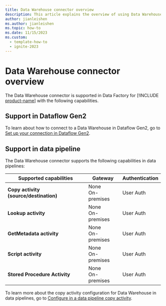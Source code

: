 ```yaml
---
title: Data Warehouse connector overview
description: This article explains the overview of using Data Warehouse.
author: jianleishen
ms.author: jianleishen
ms.topic: how-to
ms.date: 11/15/2023
ms.custom:
  - template-how-to
  - ignite-2023
---
```


# Data Warehouse connector overview

The Data Warehouse connector is supported in Data Factory for [!INCLUDE [product-name](../includes/product-name.md)] with the following capabilities.

## Support in Dataflow Gen2

To learn about how to connect to a Data Warehouse in Dataflow Gen2, go to [Set up your connection in Dataflow Gen2](connector-data-warehouse.md#set-up-your-connection-in-dataflow-gen2).

## Support in data pipeline

The Data Warehouse connector supports the following capabilities in data pipelines:

| Supported capabilities | Gateway | Authentication |
| --- | --- | ---|
| **Copy activity (source/destination)** | None <br> On-premises | User Auth  |
| **Lookup activity** | None <br> On-premises |User Auth |
| **GetMetadata activity** | None <br> On-premises |User Auth |
| **Script activity** | None <br> On-premises |User Auth |
| **Stored Procedure Activity** | None <br> On-premises |User Auth |

To learn more about the copy activity configuration for Data Warehouse in data pipelines, go to [Configure in a data pipeline copy activity](connector-data-warehouse-copy-activity.md).
